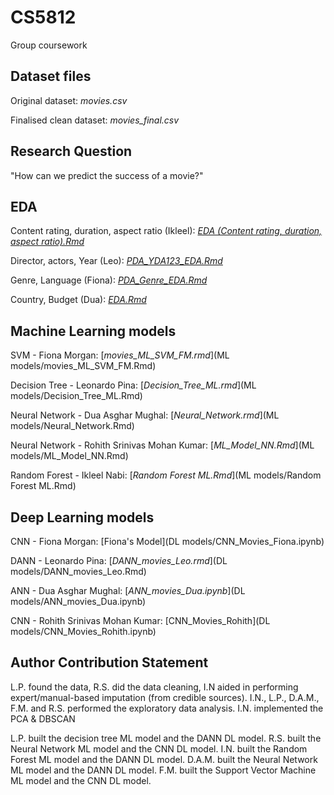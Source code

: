 # CS5812
Group coursework

## Dataset files
Original dataset: *movies.csv*

Finalised clean dataset: *movies_final.csv*

## Research Question
"How can we predict the success of a movie?"

## EDA
Content rating, duration, aspect ratio (Ikleel): [*EDA (Content rating, duration, aspect ratio).Rmd*](EDA (Ikleel's part))

Director, actors, Year (Leo): [*PDA_YDA123_EDA.Rmd*](Leo_EDA/PDA_YDA123_EDA.Rmd)

Genre, Language (Fiona): [*PDA_Genre_EDA.Rmd*](EDA (Fiona))

Country, Budget (Dua):  [*EDA.Rmd*](Dua'sEDA)

## Machine Learning models
SVM - Fiona Morgan: [*movies_ML_SVM_FM.rmd*](ML models/movies_ML_SVM_FM.Rmd)

Decision Tree - Leonardo Pina: [*Decision_Tree_ML.rmd*](ML models/Decision_Tree_ML.Rmd)

Neural Network - Dua Asghar Mughal: [*Neural_Network.rmd*](ML models/Neural_Network.Rmd)

Neural Network - Rohith Srinivas Mohan Kumar: [*ML_Model_NN.Rmd*](ML models/ML_Model_NN.Rmd)

Random Forest - Ikleel Nabi: [*Random Forest ML.Rmd*](ML models/Random Forest ML.Rmd)


## Deep Learning models
CNN - Fiona Morgan: [Fiona's Model](DL models/CNN_Movies_Fiona.ipynb)

DANN - Leonardo Pina: [*DANN_movies_Leo.rmd*](DL models/DANN_movies_Leo.Rmd)

ANN - Dua Asghar Mughal: [*ANN_movies_Dua.ipynb*](DL models/ANN_movies_Dua.ipynb)

CNN - Rohith Srinivas Mohan Kumar: [CNN_Movies_Rohith](DL models/CNN_Movies_Rohith.ipynb)


## Author Contribution Statement
L.P. found the data, R.S. did the data cleaning, I.N aided in performing expert/manual-based imputation (from credible sources). I.N., L.P., D.A.M., F.M. and R.S. performed the exploratory data analysis. I.N. implemented the PCA & DBSCAN 

L.P. built the decision tree ML model and the DANN DL model. R.S. built the Neural Network ML model and the CNN DL model. I.N. built the Random Forest ML model and the DANN DL model. D.A.M. built the Neural Network ML model and the DANN DL model. F.M. built the Support Vector Machine ML model and the CNN DL model. 
